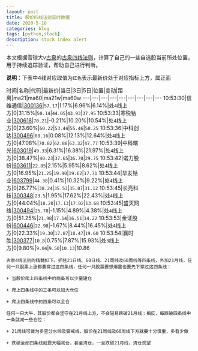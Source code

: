 ```yaml
---
layout: post
title: 股价四线法则实时数据
date: 2020-5-10
categories: blog
tags: [python,stock]
description: stock index alert
---
```



本文根据雪球大v[古泉](https://xueqiu.com/u/7148646888)的[古泉四线法则](https://xueqiu.com/7148646888/130498192)，计算了自己的一些自选股当前所处位置，用于持续追踪验证，帮助自己进行判断。

**说明**：下表中4线对应取值为`红色`表示最新价处于对应指标上方，属正面

时间|名称|代码|最新价|当日|3日|5日|位置|变动|距离|ma21|ma60|ma21w|ma60w
---|---|---|---|---|---|---|---|---
10:53:30|信维通信|[300136](https://xueqiu.com/S/SZ300136)|`57.17`|1.17%|6.96%|6.14%|处`4`线上方|0|31.15%|`50.14`|`44.05`|`43.93`|`37.95`
10:53:33|寒锐钴业|[300618](https://xueqiu.com/S/SZ300618)|`70.21`|-0.21%|10.20%|10.54%|处`4`线上方|0|23.60%|`60.22`|`53.44`|`55.46`|`58.25`
10:53:36|中科创达|[300496](https://xueqiu.com/S/SZ300496)|`88.16`|0.08%|12.13%|12.64%|处`4`线上方|0|47.08%|`70.82`|`62.88`|`63.32`|`47.77`
10:53:39|中科曙光|[603019](https://xueqiu.com/S/SH603019)|`49.33`|6.31%|16.38%|21.97%|处`4`线上方|0|38.47%|`40.23`|`37.65`|`36.70`|`29.75`
10:53:42|诺力股份|[603611](https://xueqiu.com/S/SH603611)|`22.85`|2.15%|5.95%|8.62%|处`4`线上方|0|16.95%|`21.25`|`19.90`|`19.62`|`17.71`
10:53:44|华友钴业|[603799](https://xueqiu.com/S/SH603799)|`44.38`|0.41%|10.32%|9.22%|处`4`线上方|0|26.77%|`38.24`|`35.53`|`35.87`|`31.12`
10:53:45|长亮科技|[300348](https://xueqiu.com/S/SZ300348)|`23.5`|1.95%|17.62%|22.43%|处`4`线上方|0|44.04%|`18.20`|`17.13`|`17.02`|`13.68`
10:53:45|盛天网络|[300494](https://xueqiu.com/S/SZ300494)|`25.78`|-1.15%|4.89%|4.38%|处`4`线上方|0|51.25%|`21.98`|`17.14`|`16.51`|`14.22`
10:53:53|金证股份|[600446](https://xueqiu.com/S/SH600446)|`22.98`|-1.67%|8.44%|16.45%|处`4`线上方|0|22.33%|`19.30`|`17.87`|`18.47`|`19.60`
10:53:54|赢时胜|[300377](https://xueqiu.com/S/SZ300377)|`10.8`|0.75%|7.87%|15.93%|处`3`线上方|0|9.80%|`9.04`|`9.50`|`10.13`|10.86

```
古泉4线法则的精髓如下。抓住21日线、60日线、21周线及60周线等四条线，外加21月线，任何一只股票上涨都要穿过这四条线，任何一只股票要想爆雷也要先下穿过这四条线：

+ 当股价爬上四条线中的两条可以少量建仓

+ 爬上四条线中的三条可以加大仓位

+ 爬上四条线中的四条可以全仓

任何一只大牛，其股价都会坚守在21月线上方，不会轻易跌破21月线；相反，每跌破四条线中一条就减一些仓位：

+ 21周线可做为多空分水岭及警戒线，股价在21周线及60周线下方就要十分慎重，多看少做

+ 跌破全部四条线就要大幅减仓，甚至清仓，一旦跌破21月线，清仓观望
```